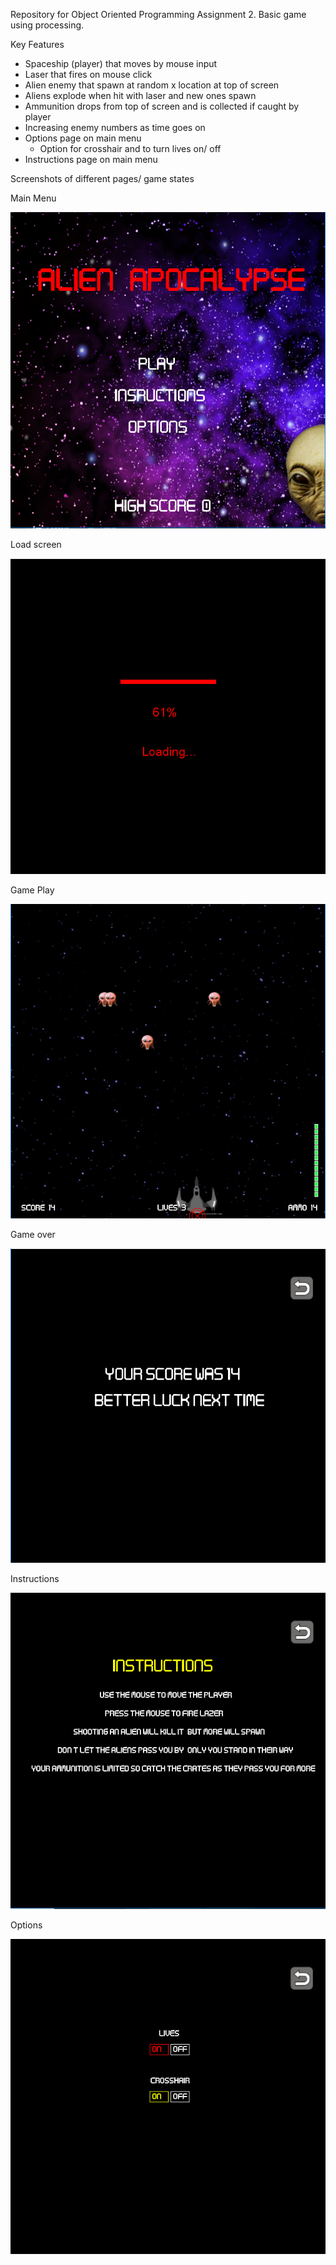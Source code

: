 Repository for Object Oriented Programming Assignment 2. Basic game using processing.

Key Features
- Spaceship (player) that moves by mouse input
- Laser that fires on mouse click
- Alien enemy that spawn at random x location at top of screen
- Aliens explode when hit with laser and new ones spawn
- Ammunition drops from top of screen and is collected if caught by player
- Increasing enemy numbers as time goes on
- Options page on main menu
    - Option for crosshair and to turn lives on/ off
- Instructions page on main menu

Screenshots of different pages/ game states

Main Menu

![alt text](https://github.com/KillianDoyle/Assignment2/blob/master/Screenshots/Main_menu.PNG)

Load screen

![alt text](https://github.com/KillianDoyle/Assignment2/blob/master/Screenshots/Loading_screen.PNG)

Game Play

![alt text](https://github.com/KillianDoyle/Assignment2/blob/master/Screenshots/Gameplay.PNG)

Game over

![alt text](https://github.com/KillianDoyle/Assignment2/blob/master/Screenshots/Game_over.PNG)

Instructions

![alt text](https://github.com/KillianDoyle/Assignment2/blob/master/Screenshots/Instructions.PNG)

Options

![alt text](https://github.com/KillianDoyle/Assignment2/blob/master/Screenshots/Options.PNG)


